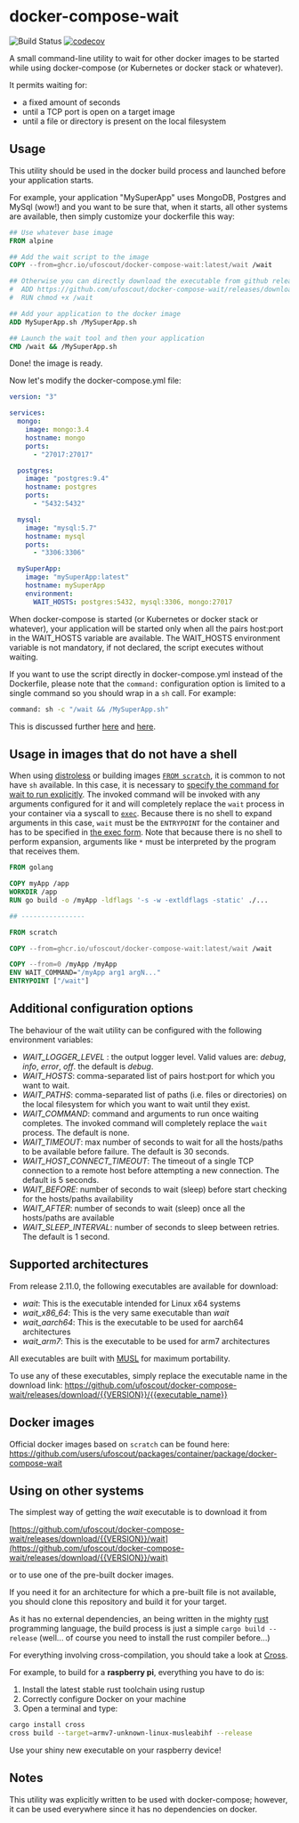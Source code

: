 # docker-compose-wait

![Build Status](https://github.com/ufoscout/docker-compose-wait/actions/workflows/build_and_test.yml/badge.svg)
[![codecov](https://codecov.io/gh/ufoscout/docker-compose-wait/branch/master/graph/badge.svg)](https://codecov.io/gh/ufoscout/docker-compose-wait)

A small command-line utility to wait for other docker images to be started while using docker-compose (or Kubernetes or docker stack or whatever).

It permits waiting for:
- a fixed amount of seconds
- until a TCP port is open on a target image
- until a file or directory is present on the local filesystem

## Usage

This utility should be used in the docker build process and launched before your application starts.

For example, your application "MySuperApp" uses MongoDB, Postgres and MySql (wow!) and you want to be sure that, when it starts, all other systems are available, then simply customize your dockerfile this way:

```dockerfile
## Use whatever base image
FROM alpine

## Add the wait script to the image
COPY --from=ghcr.io/ufoscout/docker-compose-wait:latest/wait /wait

## Otherwise you can directly download the executable from github releases. E.g.:
#  ADD https://github.com/ufoscout/docker-compose-wait/releases/download/2.11.0/wait /wait
#  RUN chmod +x /wait

## Add your application to the docker image
ADD MySuperApp.sh /MySuperApp.sh

## Launch the wait tool and then your application
CMD /wait && /MySuperApp.sh
```

Done! the image is ready.

Now let's modify the docker-compose.yml file:

```yml
version: "3"

services:
  mongo:
    image: mongo:3.4
    hostname: mongo
    ports:
      - "27017:27017"

  postgres:
    image: "postgres:9.4"
    hostname: postgres
    ports:
      - "5432:5432"

  mysql:
    image: "mysql:5.7"
    hostname: mysql
    ports:
      - "3306:3306"

  mySuperApp:
    image: "mySuperApp:latest"
    hostname: mySuperApp
    environment:
      WAIT_HOSTS: postgres:5432, mysql:3306, mongo:27017
```

When docker-compose is started (or Kubernetes or docker stack or whatever), your application will be started only when all the pairs host:port in the WAIT_HOSTS variable are available.
The WAIT_HOSTS environment variable is not mandatory, if not declared, the script executes without waiting.

If you want to use the script directly in docker-compose.yml instead of the Dockerfile, please note that the `command:` configuration option is limited to a single command so you should wrap in a `sh` call. For example:

```bash
command: sh -c "/wait && /MySuperApp.sh"
```

This is discussed further [here](https://stackoverflow.com/questions/30063907/using-docker-compose-how-to-execute-multiple-commands) and [here](https://github.com/docker/compose/issues/2033).

## Usage in images that do not have a shell

When using [distroless](https://github.com/GoogleContainerTools/distroless) or building images [`FROM scratch`](https://docs.docker.com/develop/develop-images/baseimages/#create-a-simple-parent-image-using-scratch), it is common to not have `sh` available. In this case, it is necessary to [specify the command for wait to run explicitly](#additional-configuration-options). The invoked command will be invoked with any arguments configured for it and will completely replace the `wait` process in your container via a syscall to [`exec`](https://man7.org/linux/man-pages/man3/exec.3.html). Because there is no shell to expand arguments in this case, `wait` must be the `ENTRYPOINT` for the container and has to be specified in [the exec form](https://docs.docker.com/engine/reference/builder/#exec-form-entrypoint-example). Note that because there is no shell to perform expansion, arguments like `*` must be interpreted by the program that receives them.

```dockerfile
FROM golang

COPY myApp /app
WORKDIR /app
RUN go build -o /myApp -ldflags '-s -w -extldflags -static' ./...

## ----------------

FROM scratch

COPY --from=ghcr.io/ufoscout/docker-compose-wait:latest/wait /wait

COPY --from=0 /myApp /myApp
ENV WAIT_COMMAND="/myApp arg1 argN..."
ENTRYPOINT ["/wait"]
```

## Additional configuration options

The behaviour of the wait utility can be configured with the following environment variables:

- _WAIT_LOGGER_LEVEL_ : the output logger level. Valid values are: _debug_, _info_, _error_, _off_. the default is _debug_. 
- _WAIT_HOSTS_: comma-separated list of pairs host:port for which you want to wait.
- _WAIT_PATHS_: comma-separated list of paths (i.e. files or directories) on the local filesystem for which you want to wait until they exist.
- _WAIT_COMMAND_: command and arguments to run once waiting completes. The invoked command will completely replace the `wait` process. The default is none.
- _WAIT_TIMEOUT_: max number of seconds to wait for all the hosts/paths to be available before failure. The default is 30 seconds.
- _WAIT_HOST_CONNECT_TIMEOUT_: The timeout of a single TCP connection to a remote host before attempting a new connection. The default is 5 seconds.
- _WAIT_BEFORE_: number of seconds to wait (sleep) before start checking for the hosts/paths availability
- _WAIT_AFTER_: number of seconds to wait (sleep) once all the hosts/paths are available
- _WAIT_SLEEP_INTERVAL_: number of seconds to sleep between retries. The default is 1 second.


## Supported architectures

From release 2.11.0, the following executables are available for download:
- _wait_: This is the executable intended for Linux x64 systems
- *wait_x86_64*: This is the very same executable than _wait_
- *wait_aarch64*: This is the executable to be used for aarch64 architectures
- *wait_arm7*: This is the executable to be used for arm7 architectures

All executables are built with [MUSL](https://www.musl-libc.org/) for maximum portability.

To use any of these executables, simply replace the executable name in the download link:
https://github.com/ufoscout/docker-compose-wait/releases/download/{{VERSION}}/{{executable_name}}


## Docker images

Official docker images based on `scratch` can be found here:
https://github.com/users/ufoscout/packages/container/package/docker-compose-wait


## Using on other systems

The simplest way of getting the _wait_ executable is to download it from

[https://github.com/ufoscout/docker-compose-wait/releases/download/{{VERSION}}/wait](https://github.com/ufoscout/docker-compose-wait/releases/download/{{VERSION}}/wait)

or to use one of the pre-built docker images.

If you need it for an architecture for which a pre-built file is not available, you should clone this repository and build it for your target.

As it has no external dependencies, an being written in the mighty [rust](https://www.rust-lang.org)
programming language, the build process is just a simple `cargo build --release`
(well... of course you need to install the rust compiler before...)

For everything involving cross-compilation, you should take a look at [Cross](https://github.com/rust-embedded/cross).

For example, to build for a **raspberry pi**, everything you have to do is:

1. Install the latest stable rust toolchain using rustup
2. Correctly configure Docker on your machine
3. Open a terminal and type:

```bash
cargo install cross
cross build --target=armv7-unknown-linux-musleabihf --release
```

Use your shiny new executable on your raspberry device!

## Notes

This utility was explicitly written to be used with docker-compose; however, it can be used everywhere since it has no dependencies on docker.
